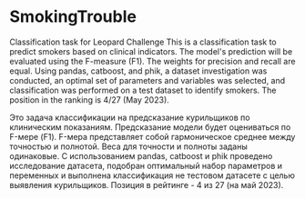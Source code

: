 # SmokingTrouble
Classification task for Leopard Challenge
This is a classification task to predict smokers based on clinical indicators. The model's prediction will be evaluated using the F-measure (F1). The weights for precision and recall are equal. Using pandas, catboost, and phik, a dataset investigation was conducted, an optimal set of parameters and variables was selected, and classification was performed on a test dataset to identify smokers. The position in the ranking is 4/27 (May 2023).

Это задача классификации на предсказание курильщиков по клиническим показаниям. Предсказание модели будет оцениваться по F-мере (F1). F-мера представляет собой гармоническое среднее между точностью и полнотой. Веса для точности и полноты заданы одинаковые. С использованием pandas, catboost и phik проведено исследование датасета, подобран оптимальный набор параметров и переменных и выполнена классификация не тестовом датасете с целью выявления курильщиков. Позиция в рейтинге - 4 из 27 (на май 2023).
